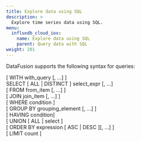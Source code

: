 ```yaml
---
title: Explore data using SQL
description: >
  Explore time series data using SQL.
menu:
  influxdb_cloud_iox:
    name: Explore data using SQL
    parent: Query data with SQL
weight: 201
---
```


DataFusion supports the following syntax for queries:

[ WITH with_query [, …] ]  
SELECT [ ALL | DISTINCT ] select_expr [, …]  
[ FROM from_item [, …] ]  
[ JOIN join_item [, …] ]  
[ WHERE condition ]  
[ GROUP BY grouping_element [, …] ]  
[ HAVING condition]  
[ UNION [ ALL | select ]  
[ ORDER BY expression [ ASC | DESC ][, …] ]  
[ LIMIT count ]  
